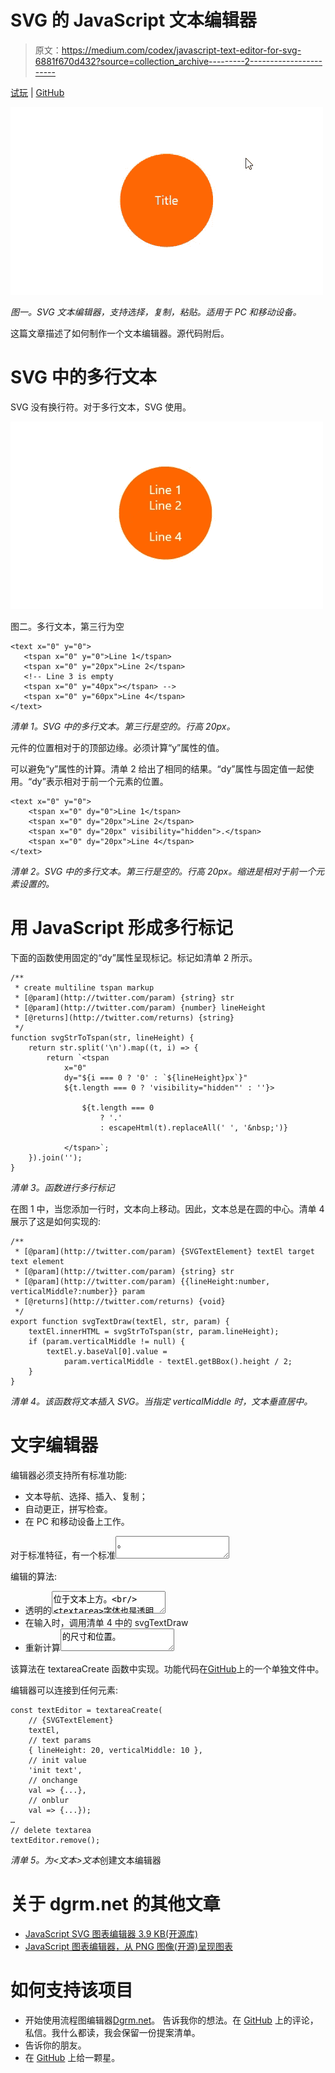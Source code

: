 # SVG 的 JavaScript 文本编辑器

> 原文：<https://medium.com/codex/javascript-text-editor-for-svg-6881f670d432?source=collection_archive---------2----------------------->

[试玩](https://app.dgrm.net/) | [GitHub](https://github.com/AlexeyBoiko/DgrmJS)

![](img/fbc98cde68722ec8bebd162b3d872ea6.png)

*图一。SVG 文本编辑器，支持选择，复制，粘贴。适用于 PC 和移动设备。*

这篇文章描述了如何制作一个文本编辑器。源代码附后。

# SVG 中的多行文本

SVG 没有换行符。对于多行文本，SVG 使用<tspan>。</tspan>

![](img/0de179efa68f5fb015dd473c47ebc50b.png)

图二。多行文本，第三行为空

```
<text x="0" y="0">
   <tspan x="0" y="0">Line 1</tspan>
   <tspan x="0" y="20px">Line 2</tspan>
   <!-- Line 3 is empty
   <tspan x="0" y="40px"></tspan> -->
   <tspan x="0" y="60px">Line 4</tspan>
</text>
```

*清单 1。SVG 中的多行文本。第三行是空的。行高 20px。*

<tspan>元件的位置相对于<text>的顶部边缘。必须计算“y”属性的值。</text></tspan>

可以避免“y”属性的计算。清单 2 给出了相同的结果。“dy”属性与固定值一起使用。“dy”表示相对于前一个元素的位置。

```
<text x="0" y="0">
    <tspan x="0" dy="0">Line 1</tspan>
    <tspan x="0" dy="20px">Line 2</tspan>
    <tspan x="0" dy="20px" visibility="hidden">.</tspan>
    <tspan x="0" dy="20px">Line 4</tspan>
</text>
```

*清单 2。SVG 中的多行文本。第三行是空的。行高 20px。缩进是相对于前一个元素设置的。*

# 用 JavaScript 形成多行标记

下面的函数使用固定的“dy”属性呈现标记。标记如清单 2 所示。

```
/**
 * create multiline tspan markup
 * [@param](http://twitter.com/param) {string} str
 * [@param](http://twitter.com/param) {number} lineHeight
 * [@returns](http://twitter.com/returns) {string}
 */
function svgStrToTspan(str, lineHeight) {
    return str.split('\n').map((t, i) => {
        return `<tspan
            x="0"
            dy="${i === 0 ? '0' : `${lineHeight}px`}"
            ${t.length === 0 ? 'visibility="hidden"' : ''}>

                ${t.length === 0
                    ? '.'
                    : escapeHtml(t).replaceAll(' ', '&nbsp;')}

            </tspan>`;
    }).join('');
}
```

*清单 3。函数进行多行标记*

在图 1 中，当您添加一行时，文本向上移动。因此，文本总是在圆的中心。清单 4 展示了这是如何实现的:

```
/**
 * [@param](http://twitter.com/param) {SVGTextElement} textEl target text element
 * [@param](http://twitter.com/param) {string} str
 * [@param](http://twitter.com/param) {{lineHeight:number, verticalMiddle?:number}} param
 * [@returns](http://twitter.com/returns) {void}
 */
export function svgTextDraw(textEl, str, param) {
    textEl.innerHTML = svgStrToTspan(str, param.lineHeight);
    if (param.verticalMiddle != null) {
        textEl.y.baseVal[0].value =
            param.verticalMiddle - textEl.getBBox().height / 2;
    }
}
```

*清单 4。该函数将文本插入 SVG。当指定 verticalMiddle 时，文本垂直居中。*

# 文字编辑器

编辑器必须支持所有标准功能:

*   文本导航、选择、插入、复制；
*   自动更正，拼写检查。
*   在 PC 和移动设备上工作。

对于标准特征，有一个标准<textarea>。</textarea>

编辑的算法:

*   透明的<textarea>位于文本上方。<br/><textarea>字体也是透明的；</textarea>
*   在输入时，调用清单 4 中的 svgTextDraw
*   重新计算<textarea>的尺寸和位置。</textarea>

该算法在 textareaCreate 函数中实现。功能代码在[GitHub](https://github.com/AlexeyBoiko/DgrmJS/blob/main/src/diagram-extensions/infrastructure/svg-textarea.js)上的一个单独文件中。

编辑器可以连接到任何<text>元素:</text>

```
const textEditor = textareaCreate(
    // {SVGTextElement}
    textEl,
    // text params
    { lineHeight: 20, verticalMiddle: 10 },
    // init value
    'init text',
    // onchange
    val => {...},
    // onblur
    val => {...});
…
// delete textarea
textEditor.remove();
```

*清单 5。为<文本>文本*创建文本编辑器

# 关于 dgrm.net 的其他文章

*   [JavaScript SVG 图表编辑器 3.9 KB(开源库)](/codex/javascript-svg-diagram-editor-which-weighs-6-5-less-than-bootstrap-open-source-library-b753feaaf835)
*   [JavaScript 图表编辑器，从 PNG 图像(开源)呈现图表](/codex/javascript-diagram-editor-that-renders-diagrams-from-png-images-open-source-d1de0f053088)

# 如何支持该项目

*   开始使用流程图编辑器[Dgrm.net](https://dgrm.net/)。
    告诉我你的想法。在 [GitHub](https://github.com/AlexeyBoiko/DgrmJS) 上的评论，私信。我什么都读，我会保留一份提案清单。
*   告诉你的朋友。
*   在 [GitHub](https://github.com/AlexeyBoiko/DgrmJS) 上给一颗星。